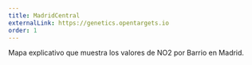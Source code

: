 ```yaml
---
title: MadridCentral
externalLink: https://genetics.opentargets.io
order: 1
---
```

Mapa explicativo que muestra los valores de NO2 por Barrio en Madrid.

